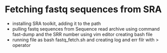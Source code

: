 # Fetching fastq sequences from SRA
- installing SRA toolkit, adding it to the path
- pulling fastq sequences from Sequence read archive using command fast-dump and the SRR number using vim editor creating bash file
- running file as bash fastq_fetch.sh and creating log and err filr with > operator
